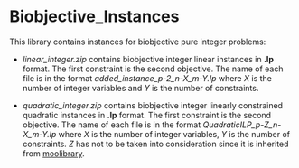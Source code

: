 # Biobjective_Instances


This library contains instances for biobjective pure integer problems:

* *linear_integer.zip* contains biobjective integer linear instances in **.lp** format. 
   The first constraint is the second objective.
   The name of each file is in the format *added_instance_p-2_n-X_m-Y.lp* where *X* is the number of integer variables and *Y* is the number of constraints.

*  *quadratic_integer.zip* contains biobjective integer linearly constrained quadratic instances in **.lp** format. 
   The first constraint is the second objective.
   The name of each file is in the format *QuadraticILP_p-Z_n-X_m-Y.lp* where *X* is the number of integer variables, *Y* is the number of constraints. *Z* has not to be taken into consideration since it is inherited from [moolibrary](http://home.ku.edu.tr/~moolibrary/).
